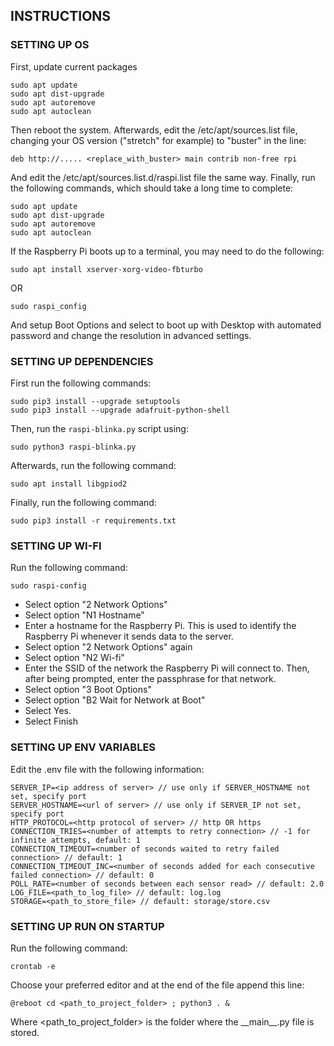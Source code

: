 ## INSTRUCTIONS

### SETTING UP OS

First, update current packages

	sudo apt update
	sudo apt dist-upgrade
	sudo apt autoremove
	sudo apt autoclean

Then reboot the system.
Afterwards, edit the /etc/apt/sources.list file, changing your OS version ("stretch" for example) to "buster" in the line:

	deb http://..... <replace_with_buster> main contrib non-free rpi

And edit the /etc/apt/sources.list.d/raspi.list file the same way.
Finally, run the following commands, which should take a long time to complete:

	sudo apt update
	sudo apt dist-upgrade
	sudo apt autoremove
	sudo apt autoclean

If the Raspberry Pi boots up to a terminal, you may need to do the following:

	sudo apt install xserver-xorg-video-fbturbo

OR

	sudo raspi_config

And setup Boot Options and select to boot up with Desktop with automated password and change the resolution in advanced settings.

### SETTING UP DEPENDENCIES

First run the following commands:

	sudo pip3 install --upgrade setuptools
	sudo pip3 install --upgrade adafruit-python-shell

Then, run the `raspi-blinka.py` script using:

	sudo python3 raspi-blinka.py

Afterwards, run the following command:

	sudo apt install libgpiod2

Finally, run the following command:

	sudo pip3 install -r requirements.txt

### SETTING UP WI-FI

Run the following command:

	sudo raspi-config

- Select option "2 Network Options"
- Select option "N1 Hostname"
- Enter a hostname for the Raspberry Pi. This is used to identify the Raspberry Pi whenever it sends data to the server.
- Select option "2 Network Options" again
- Select option "N2 Wi-fi"
- Enter the SSID of the network the Raspberry Pi will connect to. Then, after being prompted, enter the passphrase for that network.
- Select option "3 Boot Options"
- Select option "B2 Wait for Network at Boot"
- Select Yes.
- Select Finish

### SETTING UP ENV VARIABLES

Edit the .env file with the following information:

	SERVER_IP=<ip address of server> // use only if SERVER_HOSTNAME not set, specify port
	SERVER_HOSTNAME=<url of server> // use only if SERVER_IP not set, specify port
	HTTP_PROTOCOL=<http protocol of server> // http OR https
	CONNECTION_TRIES=<number of attempts to retry connection> // -1 for infinite attempts, default: 1
	CONNECTION_TIMEOUT=<number of seconds waited to retry failed connection> // default: 1
	CONNECTION_TIMEOUT_INC=<number of seconds added for each consecutive failed connection> // default: 0
	POLL_RATE=<number of seconds between each sensor read> // default: 2.0
	LOG_FILE=<path_to_log_file> // default: log.log
    STORAGE=<path_to_store_file> // default: storage/store.csv
	
### SETTING UP RUN ON STARTUP

Run the following command:

	crontab -e
	
Choose your preferred editor and at the end of the file append this line:

	@reboot cd <path_to_project_folder> ; python3 . &
	
Where <path_to_project_folder> is the folder where the \_\_main\_\_.py file is stored.
